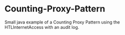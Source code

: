# Counting-Proxy-Pattern
Small java example of a Counting Proxy Pattern using the HTLInternetAccess with an audit log.
